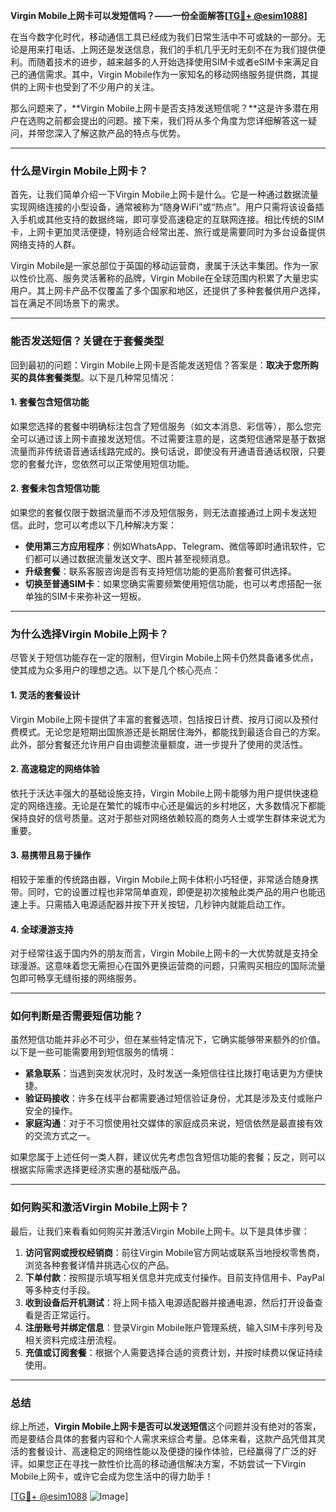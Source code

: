 **Virgin Mobile上网卡可以发短信吗？——一份全面解答[[TG💪+ @esim1088](https://t.me/s/esim1088)]**

在当今数字化时代，移动通信工具已经成为我们日常生活中不可或缺的一部分。无论是用来打电话、上网还是发送信息，我们的手机几乎无时无刻不在为我们提供便利。而随着技术的进步，越来越多的人开始选择使用SIM卡或者eSIM卡来满足自己的通信需求。其中，Virgin Mobile作为一家知名的移动网络服务提供商，其提供的上网卡也受到了不少用户的关注。

那么问题来了，**Virgin Mobile上网卡是否支持发送短信呢？**这是许多潜在用户在选购之前都会提出的问题。接下来，我们将从多个角度为您详细解答这一疑问，并带您深入了解这款产品的特点与优势。

---

### **什么是Virgin Mobile上网卡？**

首先，让我们简单介绍一下Virgin Mobile上网卡是什么。它是一种通过数据流量实现网络连接的小型设备，通常被称为“随身WiFi”或“热点”。用户只需将该设备插入手机或其他支持的数据终端，即可享受高速稳定的互联网连接。相比传统的SIM卡，上网卡更加灵活便捷，特别适合经常出差、旅行或是需要同时为多台设备提供网络支持的人群。

Virgin Mobile是一家总部位于英国的移动运营商，隶属于沃达丰集团。作为一家以性价比高、服务灵活著称的品牌，Virgin Mobile在全球范围内积累了大量忠实用户。其上网卡产品不仅覆盖了多个国家和地区，还提供了多种套餐供用户选择，旨在满足不同场景下的需求。

---

### **能否发送短信？关键在于套餐类型**

回到最初的问题：Virgin Mobile上网卡是否能发送短信？答案是：**取决于您所购买的具体套餐类型**。以下是几种常见情况：

#### **1. 套餐包含短信功能**
如果您选择的套餐中明确标注包含了短信服务（如文本消息、彩信等），那么您完全可以通过该上网卡直接发送短信。不过需要注意的是，这类短信通常是基于数据流量而非传统语音通话线路完成的。换句话说，即使没有开通语音通话权限，只要您的套餐允许，您依然可以正常使用短信功能。

#### **2. 套餐未包含短信功能**
如果您的套餐仅限于数据流量而不涉及短信服务，则无法直接通过上网卡发送短信。此时，您可以考虑以下几种解决方案：
- **使用第三方应用程序**：例如WhatsApp、Telegram、微信等即时通讯软件，它们都可以通过数据流量发送文字、图片甚至视频消息。
- **升级套餐**：联系客服咨询是否有支持短信功能的更高阶套餐可供选择。
- **切换至普通SIM卡**：如果您确实需要频繁使用短信功能，也可以考虑搭配一张单独的SIM卡来弥补这一短板。

---

### **为什么选择Virgin Mobile上网卡？**

尽管关于短信功能存在一定的限制，但Virgin Mobile上网卡仍然具备诸多优点，使其成为众多用户的理想之选。以下是几个核心亮点：

#### **1. 灵活的套餐设计**
Virgin Mobile上网卡提供了丰富的套餐选项，包括按日计费、按月订阅以及预付费模式。无论您是短期出国旅游还是长期居住海外，都能找到最适合自己的方案。此外，部分套餐还允许用户自由调整流量额度，进一步提升了使用的灵活性。

#### **2. 高速稳定的网络体验**
依托于沃达丰强大的基础设施支持，Virgin Mobile上网卡能够为用户提供快速稳定的网络连接。无论是在繁忙的城市中心还是偏远的乡村地区，大多数情况下都能保持良好的信号质量。这对于那些对网络依赖较高的商务人士或学生群体来说尤为重要。

#### **3. 易携带且易于操作**
相较于笨重的传统路由器，Virgin Mobile上网卡体积小巧轻便，非常适合随身携带。同时，它的设置过程也非常简单直观，即便是初次接触此类产品的用户也能迅速上手。只需插入电源适配器并按下开关按钮，几秒钟内就能启动工作。

#### **4. 全球漫游支持**
对于经常往返于国内外的朋友而言，Virgin Mobile上网卡的一大优势就是支持全球漫游。这意味着您无需担心在国外更换运营商的问题，只需购买相应的国际流量包即可畅享无缝衔接的网络服务。

---

### **如何判断是否需要短信功能？**

虽然短信功能并非必不可少，但在某些特定情况下，它确实能够带来额外的价值。以下是一些可能需要用到短信服务的情境：

- **紧急联系**：当遇到突发状况时，及时发送一条短信往往比拨打电话更为方便快捷。
- **验证码接收**：许多在线平台都需要通过短信验证身份，尤其是涉及支付或账户安全的操作。
- **家庭沟通**：对于不习惯使用社交媒体的家庭成员来说，短信依然是最直接有效的交流方式之一。

如果您属于上述任何一类人群，建议优先考虑包含短信功能的套餐；反之，则可以根据实际需求选择更经济实惠的基础版产品。

---

### **如何购买和激活Virgin Mobile上网卡？**

最后，让我们来看看如何购买并激活Virgin Mobile上网卡。以下是具体步骤：

1. **访问官网或授权经销商**：前往Virgin Mobile官方网站或联系当地授权零售商，浏览各种套餐详情并挑选心仪的产品。
2. **下单付款**：按照提示填写相关信息并完成支付操作。目前支持信用卡、PayPal等多种支付手段。
3. **收到设备后开机测试**：将上网卡插入电源适配器并接通电源，然后打开设备查看是否正常运行。
4. **注册账号并绑定信息**：登录Virgin Mobile账户管理系统，输入SIM卡序列号及相关资料完成注册流程。
5. **充值或订阅套餐**：根据个人需要选择合适的资费计划，并按时续费以保证持续使用。

---

### **总结**

综上所述，**Virgin Mobile上网卡是否可以发送短信**这个问题并没有绝对的答案，而是要结合具体的套餐内容和个人需求来综合考量。总体来看，这款产品凭借其灵活的套餐设计、高速稳定的网络性能以及便捷的操作体验，已经赢得了广泛的好评。如果您正在寻找一款性价比高的移动通信解决方案，不妨尝试一下Virgin Mobile上网卡，或许它会成为您生活中的得力助手！

[[TG💪+ @esim1088](https://t.me/s/esim1088) ![Image](https://i.postimg.cc/4NQfJmqS/Snipaste-2025-05-13-00-14-12.png)]